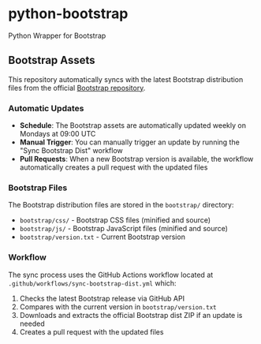 # python-bootstrap
Python Wrapper for Bootstrap

## Bootstrap Assets

This repository automatically syncs with the latest Bootstrap distribution files from the official [Bootstrap repository](https://github.com/twbs/bootstrap).

### Automatic Updates

- **Schedule**: The Bootstrap assets are automatically updated weekly on Mondays at 09:00 UTC
- **Manual Trigger**: You can manually trigger an update by running the "Sync Bootstrap Dist" workflow
- **Pull Requests**: When a new Bootstrap version is available, the workflow automatically creates a pull request with the updated files

### Bootstrap Files

The Bootstrap distribution files are stored in the `bootstrap/` directory:
- `bootstrap/css/` - Bootstrap CSS files (minified and source)
- `bootstrap/js/` - Bootstrap JavaScript files (minified and source)  
- `bootstrap/version.txt` - Current Bootstrap version

### Workflow

The sync process uses the GitHub Actions workflow located at `.github/workflows/sync-bootstrap-dist.yml` which:

1. Checks the latest Bootstrap release via GitHub API
2. Compares with the current version in `bootstrap/version.txt`
3. Downloads and extracts the official Bootstrap dist ZIP if an update is needed
4. Creates a pull request with the updated files
